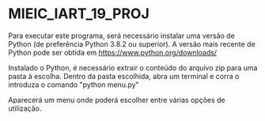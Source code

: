 # MIEIC_IART_19_PROJ

Para executar este programa, será necessário instalar uma versão de Python (de preferência Python 3.8.2 ou superior).
A versão mais recente de Python pode ser obtida em https://www.python.org/downloads/

Instalado o Python, é necessário extrair o conteúdo do arquivo zip para uma pasta à escolha.
Dentro da pasta escolhida, abra um terminal e corra o introduza o comando "python menu.py"

Aparecerá um menu onde poderá escolher entre várias opções de utilização.
